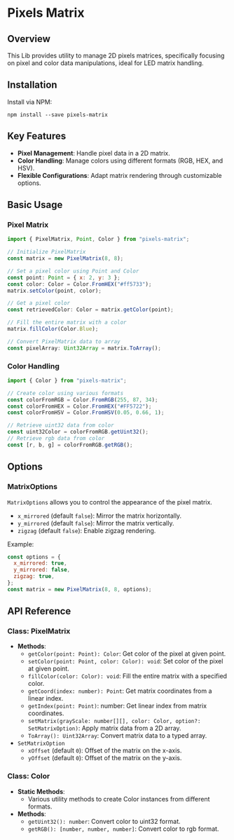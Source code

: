 # Pixels Matrix

## Overview

This Lib provides utility to manage 2D pixels matrices, specifically focusing on pixel and color data manipulations, ideal for LED matrix handling.

## Installation

Install via NPM:

```shell
npm install --save pixels-matrix
```

## Key Features

- **Pixel Management**: Handle pixel data in a 2D matrix.
- **Color Handling**: Manage colors using different formats (RGB, HEX, and HSV).
- **Flexible Configurations**: Adapt matrix rendering through customizable options.

## Basic Usage

### Pixel Matrix

```js
import { PixelMatrix, Point, Color } from "pixels-matrix";

// Initialize PixelMatrix
const matrix = new PixelMatrix(8, 8);

// Set a pixel color using Point and Color
const point: Point = { x: 2, y: 3 };
const color: Color = Color.FromHEX("#ff5733");
matrix.setColor(point, color);

// Get a pixel color
const retrievedColor: Color = matrix.getColor(point);

// Fill the entire matrix with a color
matrix.fillColor(Color.Blue);

// Convert PixelMatrix data to array
const pixelArray: Uint32Array = matrix.ToArray();
```

### Color Handling

```js
import { Color } from "pixels-matrix";

// Create color using various formats
const colorFromRGB = Color.FromRGB(255, 87, 34);
const colorFromHEX = Color.FromHEX("#FF5722");
const colorFromHSV = Color.FromHSV(0.05, 0.66, 1);

// Retrieve uint32 data from color
const uint32Color = colorFromRGB.getUint32();
// Retrieve rgb data from color
const [r, b, g] = colorFromRGB.getRGB();
```

## Options

### MatrixOptions

`MatrixOptions` allows you to control the appearance of the pixel matrix.

- `x_mirrored` (default `false`): Mirror the matrix horizontally.
- `y_mirrored` (default `false`): Mirror the matrix vertically.
- `zigzag` (default `false`): Enable zigzag rendering.

Example:

```js
const options = {
  x_mirrored: true,
  y_mirrored: false,
  zigzag: true,
};
const matrix = new PixelMatrix(8, 8, options);
```

## API Reference

### Class: PixelMatrix

- **Methods**:
  - `getColor(point: Point): Color`: Get color of the pixel at given point.
  - `setColor(point: Point, color: Color): void`: Set color of the pixel at given point.
  - `fillColor(color: Color): void`: Fill the entire matrix with a specified color.
  - `getCoord(index: number): Point`: Get matrix coordinates from a linear index.
  - `getIndex(point: Point)`: number: Get linear index from matrix coordinates.
  - `setMatrix(grayScale: number[][], color: Color, option?: SetMatrixOption)`: Apply matrix data from a 2D array.
  - `ToArray(): Uint32Array`: Convert matrix data to a typed array.
- `SetMatrixOption`
  - `xOffset` (default `0`): Offset of the matrix on the x-axis.
  - `yOffset` (default `0`): Offset of the matrix on the y-axis.

### Class: Color

- **Static Methods**:
  - Various utility methods to create Color instances from different formats.
- **Methods**:
  - `getUint32(): number`: Convert color to uint32 format.
  - `getRGB(): [number, number, number]`: Convert color to rgb format.
